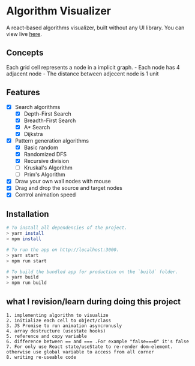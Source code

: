 
# Algorithm Visualizer
A react-based algorithms visualizer, built without any UI library. You can view live [here](https://suaebahmed.github.io/algorithms-visualizer/).

## Concepts

Each grid cell represents a node in a implicit graph.
    - Each node has 4 adjacent node
    - The distance between adjecent node is 1 unit

## Features
- [x] Search algorithms
  - [x] Depth-First Search
  - [x] Breadth-First Search
  - [x] A\* Search
  - [x] Dijkstra
  
- [x] Pattern generation algorithms
  - [x] Basic random
  - [x] Randomized DFS
  - [x] Recursive division
  - [ ] Kruskal's Algorithm
  - [ ] Prim's Algorithm

- [x] Draw your own wall nodes with mouse
- [x] Drag and drop the source and target nodes
- [x] Control animation speed

## Installation

```bash
# To install all dependencies of the project.
> yarn install
> npm install

# To run the app on http://localhost:3000.
> yarn start
> npm run start

# To build the bundled app for production on the `build` folder.
> yarn build
> npm run build
```

## what I revision/learn during doing this project
    1. implementing algorithm to visualize
    2. initialize each cell to object/class
    3. JS Promise to run animation asyncronusly
    4. array destructure (usestate hooks)
    5. reference and copy variable
    6. difference between == and === .For example "false===0" it's false
    7. For only use React state/useState to re-render dom-elememt. 
    otherwise use global variable to access from all corner
    8. writing re-useable code 